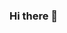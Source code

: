 ### Hi there 👋

<!--
**abecus/abecus** is a ✨ _special_ ✨ repository because its `README.md` (this file) appears on your GitHub profile.

Here are some ideas to get you started:

- 🔭 I’m currently working on a Web App
- 🌱 I’m currently learning django
- 👯 I’m looking to collaborate on python and robotics
- 🤔 I’m looking for help with 
- 💬 Ask me about python and mathematics
- 📫 How to reach me?: inasaaone@gmail.com
- ⚡ Fun fact: Love to learn what I Love (isn't it recursive?)

